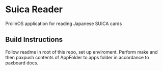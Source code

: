 # Suica Reader

ProlinOS application for reading Japanese SUICA cards

## Build Instructions

Follow readme in root of this repo, set up enviroment. Perform make and then paxpush contents of AppFolder to apps folder in accordance to paxboard docs.
